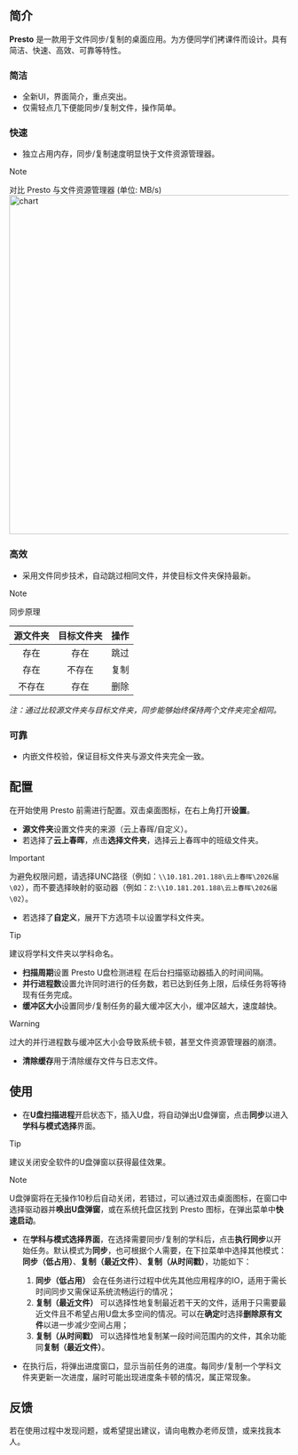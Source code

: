 ## 简介

**Presto** 是一款用于文件同步/复制的桌面应用。为方便同学们拷课件而设计。具有简洁、快速、高效、可靠等特性。

### 简洁

- 全新UI，界面简介，重点突出。
- 仅需轻点几下便能同步/复制文件，操作简单。

### 快速

- 独立占用内存，同步/复制速度明显快于文件资源管理器。
 
> [!NOTE]
> 对比 Presto 与文件资源管理器 (单位: MB/s)
> <img width="1200" height="610" alt="chart" src="https://github.com/user-attachments/assets/c746a96c-6fd0-49b0-be42-303db4bada2c" />


### 高效

- 采用文件同步技术，自动跳过相同文件，并使目标文件夹保持最新。
 
> [!NOTE]
> 同步原理
>
> |源文件夹|目标文件夹|操作|
> |:-:|:-:|:-:|
> |存在|存在|跳过|
> |存在|不存在|复制|
> |不存在|存在|删除|
>
> *注：通过比较源文件夹与目标文件夹，同步能够始终保持两个文件夹完全相同。*

### 可靠

- 内嵌文件校验，保证目标文件夹与源文件夹完全一致。

## 配置

在开始使用 Presto 前需进行配置。双击桌面图标，在右上角打开**设置**。

- **源文件夹**设置文件夹的来源（云上春晖/自定义）。
- 若选择了**云上春晖**，点击**选择文件夹**，选择云上春晖中的班级文件夹。

> [!IMPORTANT]
> 为避免权限问题，请选择UNC路径（例如：`\\10.181.201.188\云上春晖\2026届\02`），而不要选择映射的驱动器（例如：`Z:\\10.181.201.188\云上春晖\2026届\02`）。

- 若选择了**自定义**，展开下方选项卡以设置学科文件夹。

> [!TIP]
> 建议将学科文件夹以学科命名。

- **扫描周期**设置 Presto U盘检测进程 在后台扫描驱动器插入的时间间隔。
- **并行进程数**设置允许同时进行的任务数，若已达到任务上限，后续任务将等待现有任务完成。
- **缓冲区大小**设置同步/复制任务的最大缓冲区大小，缓冲区越大，速度越快。

> [!WARNING]
> 过大的并行进程数与缓冲区大小会导致系统卡顿，甚至文件资源管理器的崩溃。

- **清除缓存**用于清除缓存文件与日志文件。

## 使用

- 在**U盘扫描进程**开启状态下，插入U盘，将自动弹出U盘弹窗，点击**同步**以进入**学科与模式选择**界面。

> [!TIP]
> 建议关闭安全软件的U盘弹窗以获得最佳效果。

> [!NOTE]
> U盘弹窗将在无操作10秒后自动关闭，若错过，可以通过双击桌面图标，在窗口中选择驱动器并**唤出U盘弹窗**，或在系统托盘区找到 Presto 图标，在弹出菜单中**快速启动**。

- 在**学科与模式选择界面**，在选择需要同步/复制的学科后，点击**执行同步**以开始任务。默认模式为**同步**，也可根据个人需要，在下拉菜单中选择其他模式：**同步（低占用）**、**复制（最近文件）**、**复制（从时间戳）**，功能如下：

  1. **同步（低占用）** 会在任务进行过程中优先其他应用程序的IO，适用于需长时间同步又需保证系统流畅运行的情况；
  2. **复制（最近文件）** 可以选择性地复制最近若干天的文件，适用于只需要最近文件且不希望占用U盘太多空间的情况。可以在**确定**时选择**删除原有文件**以进一步减少空间占用；
  3. **复制（从时间戳）** 可以选择性地复制某一段时间范围内的文件，其余功能同**复制（最近文件）**。

- 在执行后，将弹出进度窗口，显示当前任务的进度。每同步/复制一个学科文件夹更新一次进度，届时可能出现进度条卡顿的情况，属正常现象。

## 反馈

若在使用过程中发现问题，或希望提出建议，请向电教办老师反馈，或来找我本人。
